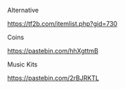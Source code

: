 Alternative

https://tf2b.com/itemlist.php?gid=730

Coins

https://pastebin.com/hhXgttmB

Music Kits

https://pastebin.com/2rBJRKTL

